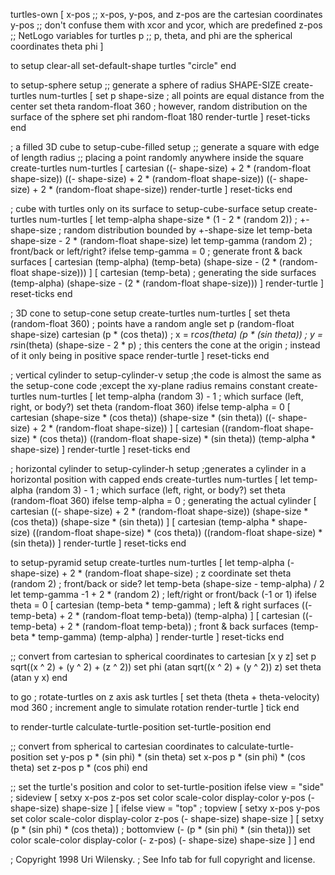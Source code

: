 turtles-own [
  x-pos  ;; x-pos, y-pos, and z-pos are the cartesian coordinates
  y-pos  ;; don't confuse them with xcor and ycor, which are predefined
  z-pos  ;;   NetLogo variables for turtles
  p      ;; p, theta, and phi are the spherical coordinates
  theta
  phi
 ]

to setup
  clear-all
  set-default-shape turtles "circle"
end

to setup-sphere
  setup
  ;; generate a sphere of radius SHAPE-SIZE
  create-turtles num-turtles
  [
    set p shape-size            ; all points are equal distance from the center
    set theta random-float 360  ; however, random distribution on the surface of the sphere
    set phi random-float 180
    render-turtle
  ]
  reset-ticks
end

; a filled 3D cube
to setup-cube-filled
  setup
  ;; generate a square with edge of length radius
  ;; placing a point randomly anywhere inside the square
  create-turtles num-turtles
  [
    cartesian ((- shape-size) + 2 * (random-float shape-size))
              ((- shape-size) + 2 * (random-float shape-size))
              ((- shape-size) + 2 * (random-float shape-size))
    render-turtle
  ]
  reset-ticks
end

; cube with turtles only on its surface
to setup-cube-surface
  setup
  create-turtles num-turtles
  [
    let temp-alpha shape-size * (1 - 2 * (random 2))   ; +-shape-size
    ; random distribution bounded by +-shape-size
    let temp-beta shape-size - 2 * (random-float shape-size)
    let temp-gamma (random 2)                          ; front/back or left/right?
    ifelse temp-gamma = 0                              ; generate front & back surfaces
    [
      cartesian (temp-alpha)
                (temp-beta)
                (shape-size - (2 * (random-float shape-size)))
    ]
    [
      cartesian (temp-beta)                             ; generating the side surfaces
                (temp-alpha)
                (shape-size - (2 * (random-float shape-size)))
    ]
    render-turtle
  ]
  reset-ticks
end


; 3D cone
to setup-cone
  setup
  create-turtles num-turtles
  [
    set theta (random-float 360)        ; points have a random angle
    set p (random-float shape-size)
    cartesian (p * (cos theta))     ; x = r*cos(theta)
              (p * (sin theta))     ; y = r*sin(theta)
              (shape-size - 2 * p)  ; this centers the cone at the origin
                                   ; instead of it only being in positive space
    render-turtle
  ]
  reset-ticks
end

; vertical cylinder
to setup-cylinder-v
  setup
  ;the code is almost the same as the setup-cone code
  ;except the xy-plane radius remains constant
  create-turtles num-turtles
  [
    let temp-alpha (random 3) - 1         ; which surface (left, right, or body?)
    set theta (random-float 360)
    ifelse temp-alpha = 0
    [
      cartesian (shape-size * (cos theta))
                (shape-size * (sin theta))
                ((- shape-size) + 2 * (random-float shape-size))
    ]
    [
      cartesian ((random-float shape-size) * (cos theta))
                ((random-float shape-size) * (sin theta))
                (temp-alpha * shape-size)
    ]
    render-turtle
  ]
  reset-ticks
end

; horizontal cylinder
to setup-cylinder-h
  setup
  ;generates a cylinder in a horizontal position with capped ends
  create-turtles num-turtles
  [
    let temp-alpha (random 3) - 1      ; which surface (left, right, or body?)
    set theta (random-float 360)
    ifelse temp-alpha = 0              ; generating the actual cylinder
    [
      cartesian ((- shape-size) + 2 * (random-float shape-size))
                (shape-size * (cos theta))
                (shape-size * (sin theta))
    ]
    [
      cartesian (temp-alpha * shape-size)
                ((random-float shape-size) * (cos theta))
                ((random-float shape-size) * (sin theta))
    ]
    render-turtle
  ]
  reset-ticks
end

to setup-pyramid
  setup
  create-turtles num-turtles
  [
    let temp-alpha (- shape-size) + 2 * (random-float shape-size)  ; z coordinate
    set theta (random 2)                         ; front/back or side?
    let temp-beta (shape-size - temp-alpha) / 2
    let temp-gamma -1 + 2 * (random 2)           ; left/right or front/back (-1 or 1)
    ifelse theta = 0
    [
      cartesian (temp-beta * temp-gamma)          ;  left & right surfaces
                ((- temp-beta) + 2 * (random-float temp-beta))
                (temp-alpha)
    ]
    [
      cartesian ((- temp-beta) + 2 * (random-float temp-beta)) ;  front & back surfaces
                (temp-beta * temp-gamma)
                (temp-alpha)
    ]
    render-turtle
  ]
  reset-ticks
end

;; convert from cartesian to spherical coordinates
to cartesian [x y z]
  set p sqrt((x ^ 2) + (y ^ 2) + (z ^ 2))
  set phi (atan sqrt((x ^ 2) + (y ^ 2)) z)
  set theta (atan y x)
end

to go
  ; rotate-turtles on z axis
  ask turtles
  [
    set theta (theta + theta-velocity) mod 360  ; increment angle to simulate rotation
    render-turtle
  ]
  tick
end

to render-turtle
  calculate-turtle-position
  set-turtle-position
end

;; convert from spherical to cartesian coordinates
to calculate-turtle-position
  set y-pos p * (sin phi) * (sin theta)
  set x-pos p * (sin phi) * (cos theta)
  set z-pos p * (cos phi)
end

;; set the turtle's position and color
to set-turtle-position
  ifelse view = "side"                                     ; sideview
  [
    setxy x-pos z-pos
    set color scale-color display-color y-pos (- shape-size) shape-size
  ]
  [
    ifelse view = "top"                                  ; topview
    [
      setxy x-pos y-pos
      set color scale-color display-color z-pos (- shape-size) shape-size
    ]
    [
      setxy (p * (sin phi) * (cos theta))              ; bottomview
            (- (p * (sin phi) * (sin theta)))
      set color scale-color display-color (- z-pos) (- shape-size) shape-size
    ]
  ]
end


; Copyright 1998 Uri Wilensky.
; See Info tab for full copyright and license.